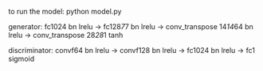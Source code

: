to run the model:
python model.py

generator:
fc1024 bn lrelu -> fc128*7*7 bn lrelu -> conv_transpose 14*14*64 bn lrelu -> conv_transpose 28*28*1 tanh

discriminator:
convf64 bn lrelu -> convf128 bn lrelu -> fc1024 bn lrelu -> fc1 sigmoid

